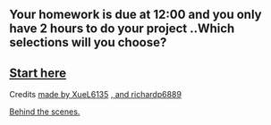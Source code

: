 Your homework is due at 12:00 and you only have 2 hours to do your project ..Which selections will you choose?
---
[Start here](HavingHwDue.md)
---

Credits
[made by XueL6135](https://github.com/XueL6135) [, and richardp6889](https://github.com/richardp6889)

[Behind the scenes.](https://docs.google.com/drawings/d/16uL32cToqRhLSJGmUMy4yHE50wDbIQkxnWvBGFAHxHk/edit)
